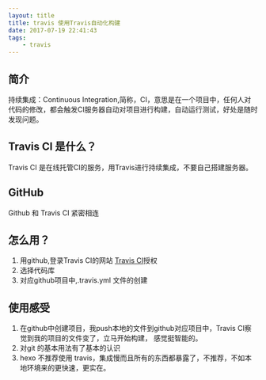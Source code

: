 ```yaml
---
layout: title
title: travis 使用Travis自动化构建
date: 2017-07-19 22:41:43
tags:
	- travis
---
```


## 简介
持续集成：Continuous Integration,简称，CI，意思是在一个项目中，任何人对代码的修改，都会触发CI服务器自动对项目进行构建，自动运行测试，好处是随时发现问题。

## Travis CI 是什么？
Travis CI 是在线托管CI的服务，用Travis进行持续集成，不要自己搭建服务器。

## GitHub
Github 和 Travis CI 紧密相连

## 怎么用？
 1. 用github,登录Travis CI的网站 [Travis CI](https://travis-ci.org/)授权
 2. 选择代码库
 3. 对应github项目中,.travis.yml 文件的创建

## 使用感受
1. 在github中创建项目，我push本地的文件到github对应项目中，Travis CI察觉到我的项目的文件变了，立马开始构建， 感觉挺智能的。
2. 对git 的基本用法有了基本的认识
3. hexo 不推荐使用 travis，集成慢而且所有的东西都暴露了，不推荐，不如本地环境来的更快速，更实在。


 

